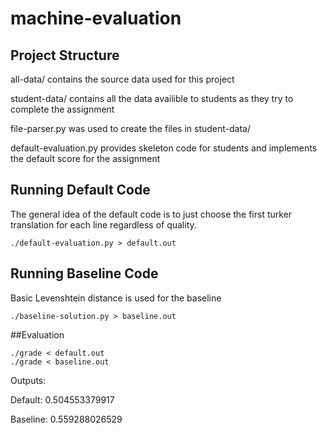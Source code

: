 # machine-evaluation

## Project Structure
all-data/ contains the source data used for this project
    
student-data/ contains all the data availible to students as they try to complete the assignment

file-parser.py was used to create the files in student-data/

default-evaluation.py provides skeleton code for students and implements the default score for the assignment

## Running Default Code
The general idea of the default code is to just choose the first turker translation for each line regardless of quality.
    
```
./default-evaluation.py > default.out
```

## Running Baseline Code
Basic Levenshtein distance is used for the baseline
```
./baseline-solution.py > baseline.out
```

##Evaluation

```
./grade < default.out
./grade < baseline.out
```
Outputs:

Default: 0.504553379917

Baseline: 0.559288026529

